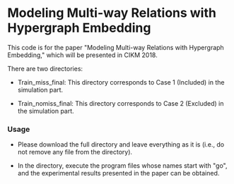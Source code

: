 # Modeling Multi-way Relations with Hypergraph Embedding
This code is for the paper "Modeling Multi-way Relations with Hypergraph Embedding," which will be presented in CIKM 2018.

There are two directories:

* Train_miss_final: This directory corresponds to Case 1 (Included) in the simulation part.

* Train_nomiss_final: This directory corresponds to Case 2 (Excluded) in the simulation part.

### Usage

* Please download the full directory and leave everything as it is (i.e., do not remove any file from the directory).

* In the directory, execute the program files whose names start with "go", and the experimental results presented in the paper can be obtained.
